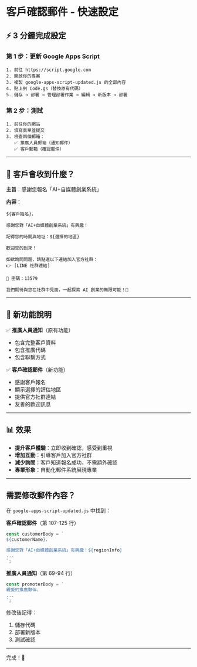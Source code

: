# 客戶確認郵件 - 快速設定

## ⚡ 3 分鐘完成設定

### 第 1 步：更新 Google Apps Script
```
1. 前往 https://script.google.com
2. 開啟你的專案
3. 複製 google-apps-script-updated.js 的全部內容
4. 貼上到 Code.gs（替換原有代碼）
5. 儲存 → 部署 → 管理部署作業 → 編輯 → 新版本 → 部署
```

### 第 2 步：測試
```
1. 前往你的網站
2. 填寫表單並提交
3. 檢查兩個郵箱：
   ✅ 推廣人員郵箱（通知郵件）
   ✅ 客戶郵箱（確認郵件）
```

---

## 📧 客戶會收到什麼？

**主旨**：感謝您報名「AI+自媒體創業系統」

**內容**：
```
${客戶姓名}，

感謝您對「AI+自媒體創業系統」有興趣！

記得您的時間與地址：${選擇的地區}

歡迎您的到來！

如欲詢問問題，請點選以下連結加入官方社群：
👉 [LINE 社群連結]

🔑 密碼：13579

我們期待與您在社群中見面，一起探索 AI 創業的無限可能！🚀
```

---

## 🎯 新功能說明

✅ **推廣人員通知**（原有功能）
- 包含完整客戶資料
- 包含推廣代碼
- 包含聯繫方式

✅ **客戶確認郵件**（新功能）
- 感謝客戶報名
- 顯示選擇的評估地區
- 提供官方社群連結
- 友善的歡迎訊息

---

## 📊 效果

- **提升客戶體驗**：立即收到確認，感受到重視
- **增加互動**：引導客戶加入官方社群
- **減少詢問**：客戶知道報名成功，不需額外確認
- **專業形象**：自動化郵件系統展現專業

---

## 需要修改郵件內容？

在 `google-apps-script-updated.js` 中找到：

**客戶確認郵件**（第 107-125 行）
```javascript
const customerBody = `
${customerName}，

感謝您對「AI+自媒體創業系統」有興趣！${regionInfo}
...
`;
```

**推廣人員通知**（第 69-94 行）
```javascript
const promoterBody = `
親愛的推廣夥伴，
...
`;
```

修改後記得：
1. 儲存代碼
2. 部署新版本
3. 測試確認

---

完成！🎉


